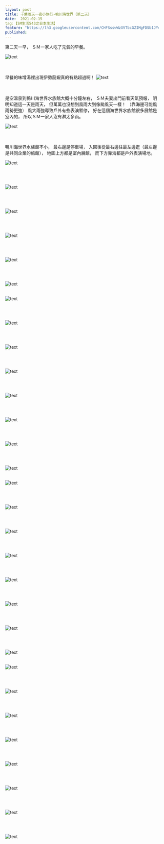 ```yaml
---
layout: post
title: 千葉兩天一夜小旅行-鴨川海世界（第二天）
date:  2021-02-15
tag:【SM生活543之日本生活】
feature: "https://lh3.googleusercontent.com/CHFSsswWzXVTbcGZIMgFDSb1JYcX2ygR56zA0v3HfEmnFUm-J7yNMaro52R-mBJMKFXbWOJS_Zq-R370F_g5QUL5S70lhBOSTayLf3gVA0iUy7GCsyxheaOg8XOjzd3Gww6SA-vhfcs=w2400"
published: 
---
```



第二天一早，
ＳＭ一家人吃了元氣的早餐。

![text](https://lh3.googleusercontent.com/c9E9YVkJp28H1Yarfho8K4M5uMG6BlJnK0fA9jbv95QoXLlwx1y9y6v8juSbFTNvCsm5jhSOqCO9jPYFji9ahE8XZIlkmSDuq202MhRkgAqptW4rx-r--d0xlXyT6dfhHdJoGEpI5XU=w2400)


<br><br>
早餐的味增湯裡出現伊勢龍蝦真的有點超過啊！
![text](https://lh3.googleusercontent.com/GS5Fc32a0Qomp2h7lKS7zkGvuJU2BMH7JmelH8FrNSB4Sc0CGedhsF9HOqwnInLfZWZ1JDn4ERxxgAm9nJKQdRQ9EJKlVsABC3Lv-ArSBhtDjlM4A0_ijDe0NHO1jQnwZz9KCM03_Wo=w2400)


<br><br>
是空溫泉到鴨川海世界水族館大概十分鐘左右，
ＳＭ夫妻出門前看天氣預報，
明明知道這一天是雨天，
但萬萬也沒想到風雨大到像颱風天一樣！
（靠海邊可能風雨勢更強）
風大雨強導致戶外有些表演暫停，
好在這個海世界水族館很多展館是室內的，
所以ＳＭ一家人沒有淋太多雨。

![text](https://lh3.googleusercontent.com/7quQ1CBC1mrh2O9oZ4yVsdNt8xEYvdb3LLlcZ1grG_Klvs3jfertFY4cjdIfHq8Ygh82kCx_gsqnbAHdwik8V1xC0Rwbu2GLPQDA1e_ekyhRJmTtU31Cw4DA5E3EvQNyWenNi1cML64=w2400)


<br><br>
鴨川海世界水族館不小，
最右邊是停車場，
入園後從最右邊往最左邊逛（最左邊是共同企業的旅館），
地圖上方都是室內展館，
而下方靠海都是戶外表演場地。

![text](http://www.kamogawa-seaworld.jp/facilities/images/map.png)


<br><br>

![text]()


<br><br>

![text]()


<br><br>

![text]()


<br><br>

![text]()


<br><br>

![text]()
<br><br>

![text]()


<br><br>

![text]()


<br><br>

![text]()


<br><br>

![text]()


<br><br>

![text]()


<br><br>

![text]()


<br><br>

![text]()


<br><br>

![text]()
<br><br>

![text]()


<br><br>

![text]()


<br><br>

![text]()


<br><br>

![text]()


<br><br>

![text]()


<br><br>

![text]()


<br><br>

![text]()


<br><br>

![text]()
<br><br>

![text]()


<br><br>

![text]()


<br><br>

![text]()


<br><br>

![text]()


<br><br>

![text]()


<br><br>

![text]()


<br><br>

![text]()


<br><br>

![text]()
